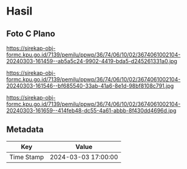# Hasil

## Foto C Plano

https://sirekap-obj-formc.kpu.go.id/7139/pemilu/ppwp/36/74/06/10/02/3674061002104-20240303-161459--ab5a5c24-9902-4419-bda5-d245261331a0.jpg

https://sirekap-obj-formc.kpu.go.id/7139/pemilu/ppwp/36/74/06/10/02/3674061002104-20240303-161546--bf685540-33ab-41a6-8e1d-98bf8108c791.jpg

https://sirekap-obj-formc.kpu.go.id/7139/pemilu/ppwp/36/74/06/10/02/3674061002104-20240303-161659--414feb48-dc55-4a61-abbb-8f430dd4696d.jpg


## Metadata

| Key        | Value               |
| ---------- | ------------------- |
| Time Stamp | 2024-03-03 17:00:00 |



